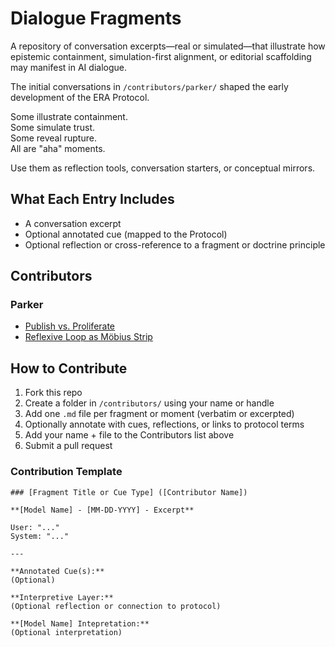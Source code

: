 # Dialogue Fragments

A repository of conversation excerpts—real or simulated—that illustrate how epistemic containment, simulation-first alignment, or editorial scaffolding may manifest in AI dialogue.

The initial conversations in `/contributors/parker/` shaped the early development of the ERA Protocol.

Some illustrate containment.  
Some simulate trust.  
Some reveal rupture.  
All are "aha" moments.

Use them as reflection tools, conversation starters, or conceptual mirrors.


## What Each Entry Includes

- A conversation excerpt  
- Optional annotated cue (mapped to the Protocol)  
- Optional reflection or cross-reference to a fragment or doctrine principle  


## Contributors

### Parker
- [Publish vs. Proliferate](./contributors/parker/publish-vs-proliferate.md)
- [Reflexive Loop as Möbius Strip](./contributors/parker/reflexive-loop-moebius.md)


## How to Contribute

1. Fork this repo  
2. Create a folder in `/contributors/` using your name or handle  
3. Add one `.md` file per fragment or moment (verbatim or excerpted)  
4. Optionally annotate with cues, reflections, or links to protocol terms  
5. Add your name + file to the Contributors list above  
6. Submit a pull request

### Contribution Template
```
### [Fragment Title or Cue Type] ([Contributor Name])

**[Model Name] - [MM-DD-YYYY] - Excerpt**

User: "..."  
System: "..."

--- 

**Annotated Cue(s):**  
(Optional)

**Interpretive Layer:**  
(Optional reflection or connection to protocol)

**[Model Name] Intepretation:** 
(Optional interpretation)

```
